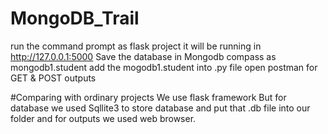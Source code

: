 # MongoDB_Trail
run the command prompt as flask project 
it will be running in http://127.0.0.1:5000
Save the database in Mongodb compass as mongodb1.student
add the mogodb1.student into .py file 
open postman for GET & POST outputs

#Comparing with ordinary projects 
We use flask framework 
But for database we used Sqllite3 to store database and put that .db file into our folder and for outputs we used web browser.
